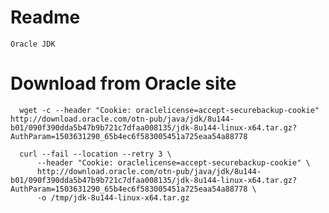 # Readme

    Oracle JDK

# Download from Oracle site

      wget -c --header "Cookie: oraclelicense=accept-securebackup-cookie" http://download.oracle.com/otn-pub/java/jdk/8u144-b01/090f390dda5b47b9b721c7dfaa008135/jdk-8u144-linux-x64.tar.gz?AuthParam=1503631290_65b4ec6f583005451a725eaa54a88778

      curl --fail --location --retry 3 \
          --header "Cookie: oraclelicense=accept-securebackup-cookie" \
          http://download.oracle.com/otn-pub/java/jdk/8u144-b01/090f390dda5b47b9b721c7dfaa008135/jdk-8u144-linux-x64.tar.gz?AuthParam=1503631290_65b4ec6f583005451a725eaa54a88778 \
          -o /tmp/jdk-8u144-linux-x64.tar.gz
